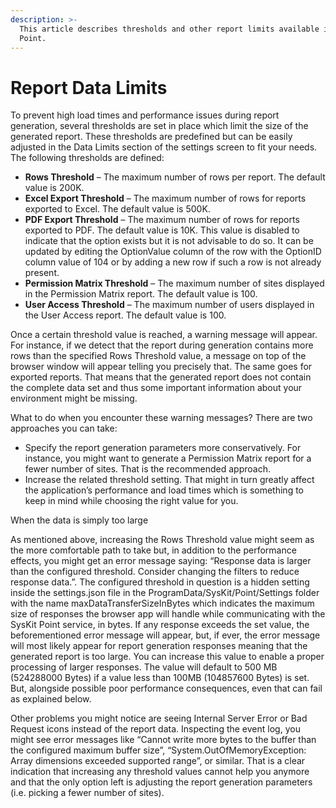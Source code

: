```yaml
---
description: >-
  This article describes thresholds and other report limits available in SysKit
  Point.
---
```


# Report Data Limits

To prevent high load times and performance issues during report generation, several thresholds are set in place which limit the size of the generated report. These thresholds are predefined but can be easily adjusted in the Data Limits section of the settings screen to fit your needs. The following thresholds are defined: 

* **Rows Threshold** – The maximum number of rows per report. The default value is 200K.
* **Excel Export Threshold** – The maximum number of rows for reports exported to Excel. The default value is 500K.  
* **PDF Export Threshold** – The maximum number of rows for reports exported to PDF. The default value is 10K. This value is disabled to indicate that the option exists but it is not advisable to do so. It can be updated by editing the OptionValue column of the row with the OptionID column value of 104 or by adding a new row if such a row is not already present. 
* **Permission Matrix Threshold** – The maximum number of sites displayed in the Permission Matrix report. The default value is 100. 
* **User Access Threshold** – The maximum number of users displayed in the User Access report. The default value is 100. 

Once a certain threshold value is reached, a warning message will appear. For instance, if we detect that the report during generation contains more rows than the specified Rows Threshold value, a message on top of the browser window will appear telling you precisely that. The same goes for exported reports. That means that the generated report does not contain the complete data set and thus some important information about your environment might be missing. 

What to do when you encounter these warning messages? There are two approaches you can take: 

* Specify the report generation parameters more conservatively. For instance, you might want to generate a Permission Matrix report for a fewer number of sites. That is the recommended approach. 
* Increase the related threshold setting. That might in turn greatly affect the application’s performance and load times which is something to keep in mind while choosing the right value for you. 

When the data is simply too large 

As mentioned above, increasing the Rows Threshold value might seem as the more comfortable path to take but, in addition to the performance effects, you might get an error message saying: “Response data is larger than the configured threshold. Consider changing the filters to reduce response data.”.  The configured threshold in question is a hidden setting inside the settings.json file in the ProgramData/SysKit/Point/Settings folder with the name maxDataTransferSizeInBytes which indicates the maximum size of responses the browser app will handle while communicating with the SysKit Point service, in bytes. If any response exceeds the set value, the beforementioned error message will appear, but, if ever, the error message will most likely appear for report generation responses meaning that the generated report is too large. You can increase this value to enable a proper processing of larger responses. The value will default to 500 MB \(524288000 Bytes\) if a value less than 100MB \(104857600 Bytes\) is set. But, alongside possible poor performance consequences, even that can fail as explained below. 

Other problems you might notice are seeing Internal Server Error or Bad Request icons instead of the report data. Inspecting the event log, you might see error messages like “Cannot write more bytes to the buffer than the configured maximum buffer size”, “System.OutOfMemoryException: Array dimensions exceeded supported range”, or similar. That is a clear indication that increasing any threshold values cannot help you anymore and that the only option left is adjusting the report generation parameters \(i.e. picking a fewer number of sites\). 

